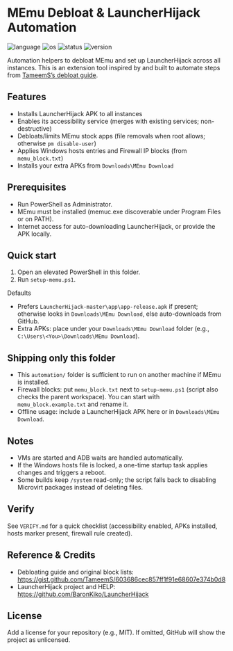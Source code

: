 # MEmu Debloat & LauncherHijack Automation

![language](https://img.shields.io/badge/PowerShell-5%2B-5391FE?logo=powershell)
![os](https://img.shields.io/badge/OS-Windows-0078D6?logo=windows)
![status](https://img.shields.io/badge/status-beta-orange)
![version](https://img.shields.io/badge/version-v0.1.0-blue)

Automation helpers to debloat MEmu and set up LauncherHijack across all instances. This is an extension tool inspired by and built to automate steps from [TameemS’s debloat guide](https://gist.github.com/TameemS/603686cec857ff1f91e68607e374b0d8).

## Features
- Installs LauncherHijack APK to all instances
- Enables its accessibility service (merges with existing services; non-destructive)
- Debloats/limits MEmu stock apps (file removals when root allows; otherwise `pm disable-user`)
- Applies Windows hosts entries and Firewall IP blocks (from `memu_block.txt`)
- Installs your extra APKs from `Downloads\MEmu Download`

## Prerequisites
- Run PowerShell as Administrator.
- MEmu must be installed (memuc.exe discoverable under Program Files or on PATH).
- Internet access for auto-downloading LauncherHijack, or provide the APK locally.

## Quick start
1. Open an elevated PowerShell in this folder.
2. Run `setup-memu.ps1`.

Defaults
- Prefers `LauncherHijack-master\app\app-release.apk` if present; otherwise looks in `Downloads\MEmu Download`, else auto-downloads from GitHub.
- Extra APKs: place under your `Downloads\MEmu Download` folder (e.g., `C:\Users\<You>\Downloads\MEmu Download`).

## Shipping only this folder
- This `automation/` folder is sufficient to run on another machine if MEmu is installed.
- Firewall blocks: put `memu_block.txt` next to `setup-memu.ps1` (script also checks the parent workspace). You can start with `memu_block.example.txt` and rename it.
- Offline usage: include a LauncherHijack APK here or in `Downloads\MEmu Download`.

## Notes
- VMs are started and ADB waits are handled automatically.
- If the Windows hosts file is locked, a one-time startup task applies changes and triggers a reboot.
- Some builds keep `/system` read-only; the script falls back to disabling Microvirt packages instead of deleting files.

## Verify
See `VERIFY.md` for a quick checklist (accessibility enabled, APKs installed, hosts marker present, firewall rule created).

## Reference & Credits
- Debloating guide and original block lists: https://gist.github.com/TameemS/603686cec857ff1f91e68607e374b0d8
- LauncherHijack project and HELP: https://github.com/BaronKiko/LauncherHijack

## License
Add a license for your repository (e.g., MIT). If omitted, GitHub will show the project as unlicensed.
